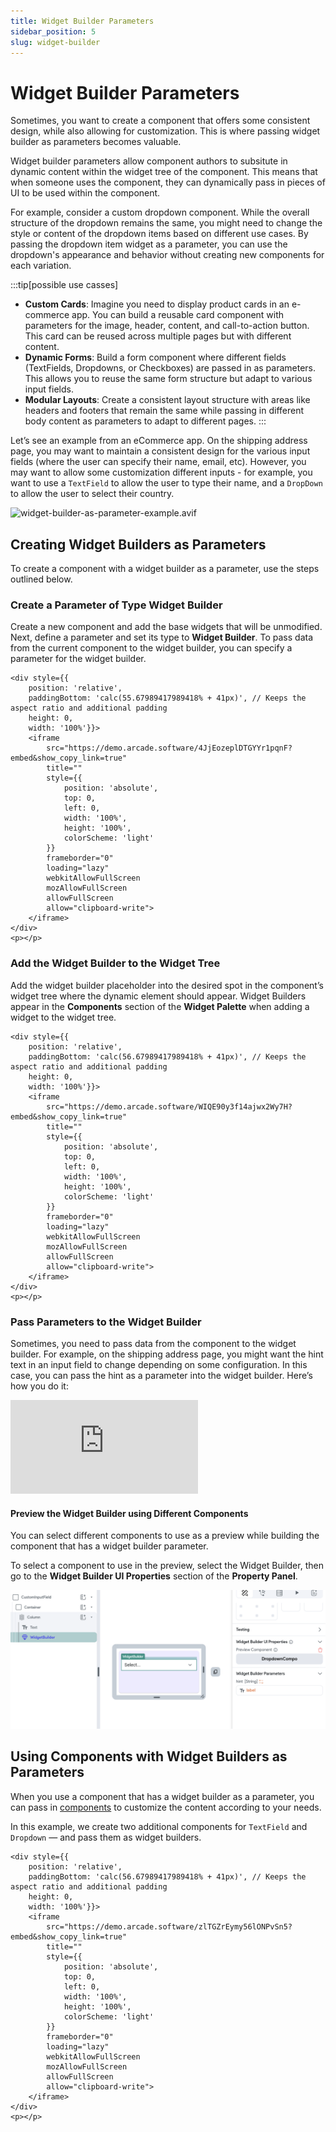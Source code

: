 ```yaml
---
title: Widget Builder Parameters
sidebar_position: 5
slug: widget-builder
---
```


# Widget Builder Parameters

Sometimes, you want to create a component that offers some consistent design, while also allowing for customization. This is where passing widget builder as parameters becomes valuable. 

Widget builder parameters allow component authors to subsitute in dynamic content within the widget tree of the component. This means that when someone uses the component, they can dynamically pass in pieces of UI to be used within the component. 

For example, consider a custom dropdown component. While the overall structure of the dropdown remains the same, you might need to change the style or content of the dropdown items based on different use cases. By passing the dropdown item widget as a parameter, you can use the dropdown's appearance and behavior without creating new components for each variation.

:::tip[possible use casses]
- **Custom Cards**: Imagine you need to display product cards in an e-commerce app. You can build a reusable card component with parameters for the image, header, content, and call-to-action button. This card can be reused across multiple pages but with different content.
- **Dynamic Forms**: Build a form component where different fields (TextFields, Dropdowns, or Checkboxes) are passed in as parameters. This allows you to reuse the same form structure but adapt to various input fields.
- **Modular Layouts**: Create a consistent layout structure with areas like headers and footers that remain the same while passing in different body content as parameters to adapt to different pages.
:::

Let’s see an example from an eCommerce app. On the shipping address page, you may want to maintain a consistent design for the various input fields (where the user can specify their name, email, etc). However, you may want to allow some customization different inputs - for example, you want to use a `TextField` to allow the user to type their name, and a `DropDown` to allow the user to select their country. 

![widget-builder-as-parameter-example.avif](imgs/widget-builder-as-parameter-example.avif)

## Creating Widget Builders as Parameters

To create a component with a widget builder as a parameter, use the steps outlined below. 

### Create a Parameter of Type Widget Builder
Create a new component and add the base widgets that will be unmodified. Next, define a parameter and set its type to **Widget Builder**. To pass data from the current component to the widget builder, you can specify a parameter for the widget builder.

    <div style={{
        position: 'relative',
        paddingBottom: 'calc(55.67989417989418% + 41px)', // Keeps the aspect ratio and additional padding
        height: 0,
        width: '100%'}}>
        <iframe 
            src="https://demo.arcade.software/4JjEozeplDTGYYr1pqnF?embed&show_copy_link=true"
            title=""
            style={{
                position: 'absolute',
                top: 0,
                left: 0,
                width: '100%',
                height: '100%',
                colorScheme: 'light'
            }}
            frameborder="0"
            loading="lazy"
            webkitAllowFullScreen
            mozAllowFullScreen
            allowFullScreen
            allow="clipboard-write">
        </iframe>
    </div>
    <p></p>

### Add the Widget Builder to the Widget Tree
Add the widget builder placeholder into the desired spot in the component’s widget tree where the dynamic element should appear. Widget Builders appear in the **Components** section of the **Widget Palette** when adding a widget to the widget tree.

    <div style={{
        position: 'relative',
        paddingBottom: 'calc(56.67989417989418% + 41px)', // Keeps the aspect ratio and additional padding
        height: 0,
        width: '100%'}}>
        <iframe 
            src="https://demo.arcade.software/WIQE90y3f14ajwx2Wy7H?embed&show_copy_link=true"
            title=""
            style={{
                position: 'absolute',
                top: 0,
                left: 0,
                width: '100%',
                height: '100%',
                colorScheme: 'light'
            }}
            frameborder="0"
            loading="lazy"
            webkitAllowFullScreen
            mozAllowFullScreen
            allowFullScreen
            allow="clipboard-write">
        </iframe>
    </div>
    <p></p>

### Pass Parameters to the Widget Builder

Sometimes, you need to pass data from the component to the widget builder. For example, on the shipping address page, you might want the hint text in an input field to change depending on some configuration. In this case, you can pass the hint as a parameter into the widget builder.
Here’s how you do it:

<div style={{
    position: 'relative',
    paddingBottom: 'calc(56.67989417989418% + 41px)', // Keeps the aspect ratio and additional padding
    height: 0,
    width: '100%'}}>
    <iframe 
        src="https://demo.arcade.software/eNz0LKXEpeh90p9qNIyU?embed&show_copy_link=true"
        title=""
        style={{
            position: 'absolute',
            top: 0,
            left: 0,
            width: '100%',
            height: '100%',
            colorScheme: 'light'
        }}
        frameborder="0"
        loading="lazy"
        webkitAllowFullScreen
        mozAllowFullScreen
        allowFullScreen
        allow="clipboard-write">
    </iframe>
</div>
<p></p>

#### Preview the Widget Builder using Different Components
You can select different components to use as a preview while building the component that has a widget builder parameter. 

To select a component to use in the preview, select the Widget Builder, then go to the **Widget Builder UI Properties** section of the **Property Panel**.

![preview-component.png](imgs/preview-component.png)

## Using Components with Widget Builders as Parameters
When you use a component that has a widget builder as a parameter, you can pass in [components](/resources/ui/components) to customize the content according to your needs.

In this example, we create two additional components for `TextField` and `Dropdown` — and pass them as widget builders. 

    <div style={{
        position: 'relative',
        paddingBottom: 'calc(56.67989417989418% + 41px)', // Keeps the aspect ratio and additional padding
        height: 0,
        width: '100%'}}>
        <iframe 
            src="https://demo.arcade.software/zlTGZrEymy56lONPvSn5?embed&show_copy_link=true"
            title=""
            style={{
                position: 'absolute',
                top: 0,
                left: 0,
                width: '100%',
                height: '100%',
                colorScheme: 'light'
            }}
            frameborder="0"
            loading="lazy"
            webkitAllowFullScreen
            mozAllowFullScreen
            allowFullScreen
            allow="clipboard-write">
        </iframe>
    </div>
    <p></p>

